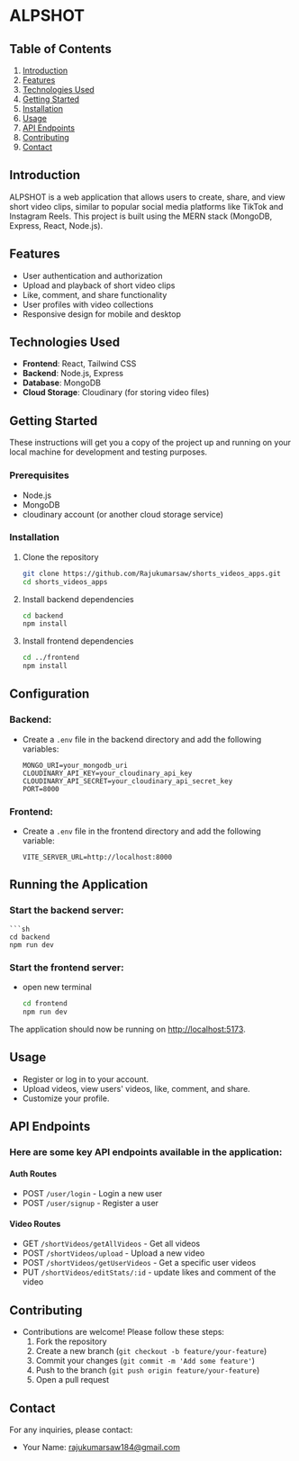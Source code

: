 # ALPSHOT

## Table of Contents
1. [Introduction](#introduction)
2. [Features](#features)
3. [Technologies Used](#technologies-used)
4. [Getting Started](#getting-started)
5. [Installation](#installation)
6. [Usage](#usage)
7. [API Endpoints](#api-endpoints)
8. [Contributing](#contributing)
9. [Contact](#contact)

## Introduction
ALPSHOT is a web application that allows users to create, share, and view short video clips, similar to popular social media platforms like TikTok and Instagram Reels. This project is built using the MERN stack (MongoDB, Express, React, Node.js).

## Features
- User authentication and authorization
- Upload and playback of short video clips
- Like, comment, and share functionality
- User profiles with video collections
- Responsive design for mobile and desktop

## Technologies Used
- **Frontend**: React, Tailwind CSS
- **Backend**: Node.js, Express
- **Database**: MongoDB
- **Cloud Storage**: Cloudinary (for storing video files)

## Getting Started
These instructions will get you a copy of the project up and running on your local machine for development and testing purposes.

### Prerequisites
- Node.js
- MongoDB
- cloudinary account (or another cloud storage service)

### Installation
1. Clone the repository
   ```sh
   git clone https://github.com/Rajukumarsaw/shorts_videos_apps.git
   cd shorts_videos_apps
2. Install backend dependencies
   ```sh
   cd backend
   npm install

3. Install frontend dependencies
   ```sh
   cd ../frontend
   npm install

## Configuration
### Backend:
- Create a `.env` file in the backend directory and add the following variables:
   
    ```
    MONGO_URI=your_mongodb_uri
    CLOUDINARY_API_KEY=your_cloudinary_api_key
    CLOUDINARY_API_SECRET=your_cloudinary_api_secret_key
    PORT=8000
    ```

### Frontend:
- Create a `.env` file in the frontend directory and add the following variable:
    ```
    VITE_SERVER_URL=http://localhost:8000
    ```

## Running the Application
### Start the backend server:
    ```sh
    cd backend
    npm run dev

### Start the frontend server:
- open new terminal
 
    ```sh
    cd frontend
    npm run dev
 The application should now be running on [http://localhost:5173](http://localhost:5173).

## Usage
- Register or log in to your account.
- Upload videos, view users' videos, like, comment, and share.
- Customize your profile.

## API Endpoints
### Here are some key API endpoints available in the application:
#### Auth Routes
- POST `/user/login` - Login a new user
- POST `/user/signup` - Register a user

#### Video Routes
- GET `/shortVideos/getAllVideos` - Get all videos
- POST `/shortVideos/upload` - Upload a new video
- POST `/shortVideos/getUserVideos` - Get a specific user videos
- PUT `/shortVideos/editStats/:id` - update likes and comment of the video
  

## Contributing
- Contributions are welcome! Please follow these steps:
   1. Fork the repository
   2. Create a new branch (`git checkout -b feature/your-feature`)
   3. Commit your changes (`git commit -m 'Add some feature'`)
   4. Push to the branch (`git push origin feature/your-feature`)
   5. Open a pull request

## Contact
For any inquiries, please contact:
- Your Name: rajukumarsaw184@gmail.com
